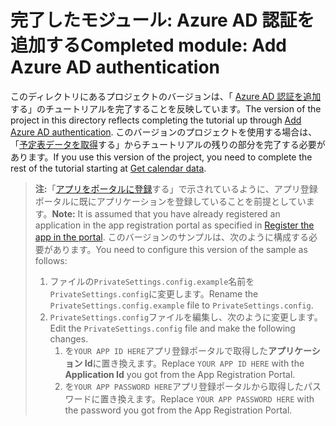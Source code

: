 # <a name="completed-module-add-azure-ad-authentication"></a><span data-ttu-id="34046-101">完了したモジュール: Azure AD 認証を追加する</span><span class="sxs-lookup"><span data-stu-id="34046-101">Completed module: Add Azure AD authentication</span></span>

<span data-ttu-id="34046-102">このディレクトリにあるプロジェクトのバージョンは、「 [Azure AD 認証を追加](https://docs.microsoft.com/graph/training/aspnet-tutorial?tutorial-step=3)する」のチュートリアルを完了することを反映しています。</span><span class="sxs-lookup"><span data-stu-id="34046-102">The version of the project in this directory reflects completing the tutorial up through [Add Azure AD authentication](https://docs.microsoft.com/graph/training/aspnet-tutorial?tutorial-step=3).</span></span> <span data-ttu-id="34046-103">このバージョンのプロジェクトを使用する場合は、「[予定表データを取得](https://docs.microsoft.com/graph/training/aspnet-tutorial?tutorial-step=4)する」からチュートリアルの残りの部分を完了する必要があります。</span><span class="sxs-lookup"><span data-stu-id="34046-103">If you use this version of the project, you need to complete the rest of the tutorial starting at [Get calendar data](https://docs.microsoft.com/graph/training/aspnet-tutorial?tutorial-step=4).</span></span>

> <span data-ttu-id="34046-104">**注:**「[アプリをポータルに登録](https://docs.microsoft.com/graph/training/aspnet-tutorial?tutorial-step=2)する」で示されているように、アプリ登録ポータルに既にアプリケーションを登録していることを前提としています。</span><span class="sxs-lookup"><span data-stu-id="34046-104">**Note:** It is assumed that you have already registered an application in the app registration portal as specified in [Register the app in the portal](https://docs.microsoft.com/graph/training/aspnet-tutorial?tutorial-step=2).</span></span> <span data-ttu-id="34046-105">このバージョンのサンプルは、次のように構成する必要があります。</span><span class="sxs-lookup"><span data-stu-id="34046-105">You need to configure this version of the sample as follows:</span></span>
>
> 1. <span data-ttu-id="34046-106">ファイルの`PrivateSettings.config.example`名前を`PrivateSettings.config`に変更します。</span><span class="sxs-lookup"><span data-stu-id="34046-106">Rename the `PrivateSettings.config.example` file to `PrivateSettings.config`.</span></span>
> 1. <span data-ttu-id="34046-107">`PrivateSettings.config`ファイルを編集し、次のように変更します。</span><span class="sxs-lookup"><span data-stu-id="34046-107">Edit the `PrivateSettings.config` file and make the following changes.</span></span>
>     1. <span data-ttu-id="34046-108">を`YOUR APP ID HERE`アプリ登録ポータルで取得した**アプリケーション Id**に置き換えます。</span><span class="sxs-lookup"><span data-stu-id="34046-108">Replace `YOUR APP ID HERE` with the **Application Id** you got from the App Registration Portal.</span></span>
>     1. <span data-ttu-id="34046-109">を`YOUR APP PASSWORD HERE`アプリ登録ポータルから取得したパスワードに置き換えます。</span><span class="sxs-lookup"><span data-stu-id="34046-109">Replace `YOUR APP PASSWORD HERE` with the password you got from the App Registration Portal.</span></span>